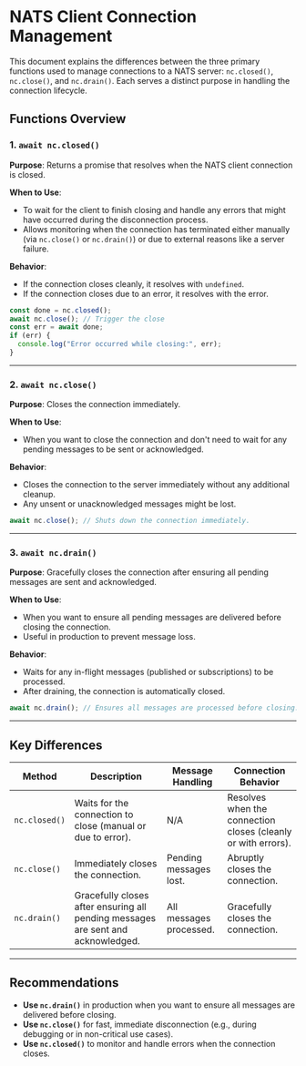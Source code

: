 # NATS Client Connection Management

This document explains the differences between the three primary functions used to manage connections to a NATS server: `nc.closed()`, `nc.close()`, and `nc.drain()`. Each serves a distinct purpose in handling the connection lifecycle.

## Functions Overview

### 1. `await nc.closed()`
**Purpose**: Returns a promise that resolves when the NATS client connection is closed.

**When to Use**:
- To wait for the client to finish closing and handle any errors that might have occurred during the disconnection process.
- Allows monitoring when the connection has terminated either manually (via `nc.close()` or `nc.drain()`) or due to external reasons like a server failure.

**Behavior**:
- If the connection closes cleanly, it resolves with `undefined`.
- If the connection closes due to an error, it resolves with the error.

```javascript
const done = nc.closed();
await nc.close(); // Trigger the close
const err = await done;
if (err) {
  console.log("Error occurred while closing:", err);
}
```

---

### 2. `await nc.close()`
**Purpose**: Closes the connection immediately.

**When to Use**:
- When you want to close the connection and don't need to wait for any pending messages to be sent or acknowledged.

**Behavior**:
- Closes the connection to the server immediately without any additional cleanup.
- Any unsent or unacknowledged messages might be lost.

```javascript
await nc.close(); // Shuts down the connection immediately.
```

---

### 3. `await nc.drain()`
**Purpose**: Gracefully closes the connection after ensuring all pending messages are sent and acknowledged.

**When to Use**:
- When you want to ensure all pending messages are delivered before closing the connection.
- Useful in production to prevent message loss.

**Behavior**:
- Waits for any in-flight messages (published or subscriptions) to be processed.
- After draining, the connection is automatically closed.

```javascript
await nc.drain(); // Ensures all messages are processed before closing.
```

---

## Key Differences

| **Method**       | **Description**                                                                 | **Message Handling**     | **Connection Behavior**                           |
|-------------------|---------------------------------------------------------------------------------|--------------------------|---------------------------------------------------|
| `nc.closed()`     | Waits for the connection to close (manual or due to error).                     | N/A                      | Resolves when the connection closes (cleanly or with errors). |
| `nc.close()`      | Immediately closes the connection.                                             | Pending messages lost.   | Abruptly closes the connection.                 |
| `nc.drain()`      | Gracefully closes after ensuring all pending messages are sent and acknowledged.| All messages processed.  | Gracefully closes the connection.               |

---

## Recommendations

- **Use `nc.drain()`** in production when you want to ensure all messages are delivered before closing.
- **Use `nc.close()`** for fast, immediate disconnection (e.g., during debugging or in non-critical use cases).
- **Use `nc.closed()`** to monitor and handle errors when the connection closes.
